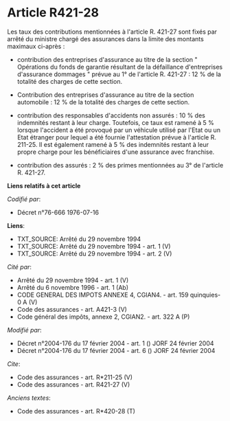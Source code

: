 # Article R421-28

Les taux des contributions mentionnées à l'article R. 421-27 sont fixés par arrêté du ministre chargé des assurances dans la
limite des montants maximaux ci-après :

- contribution des entreprises d'assurance au titre de la section " Opérations du fonds de garantie résultant de la
défaillance d'entreprises d'assurance dommages " prévue au 1° de l'article R. 421-27 : 12 % de la totalité des charges de
cette section.

- Contribution des entreprises d'assurance au titre de la section automobile : 12 % de la totalité des charges de cette
section.

- contribution des responsables d'accidents non assurés : 10 % des indemnités restant à leur charge. Toutefois, ce taux est
ramené à 5 % lorsque l'accident a été provoqué par un véhicule utilisé par l'Etat ou un Etat étranger pour lequel a été
fournie l'attestation prévue à l'article R. 211-25. Il est également ramené à 5 % des indemnités restant à leur propre charge
pour les bénéficiaires d'une assurance avec franchise.

- contribution des assurés : 2 % des primes mentionnées au 3° de l'article R. 421-27.

**Liens relatifs à cet article**

_Codifié par_:

  - Décret n°76-666 1976-07-16

**Liens**:

  - TXT_SOURCE: Arrêté du 29 novembre 1994
  - TXT_SOURCE: Arrêté du 29 novembre 1994 - art. 1 (V)
  - TXT_SOURCE: Arrêté du 29 novembre 1994 - art. 2 (V)

_Cité par_:

  - Arrêté du 29 novembre 1994 - art. 1 (V)
  - Arrêté du 6 novembre 1996 - art. 1 (Ab)
  - CODE GENERAL DES IMPOTS ANNEXE 4, CGIAN4. - art. 159 quinquies-0 A (V)
  - Code des assurances - art. A421-3 (V)
  - Code général des impôts, annexe 2, CGIAN2. - art. 322 A (P)

_Modifié par_:

  - Décret n°2004-176 du 17 février 2004 - art. 1 () JORF 24 février 2004
  - Décret n°2004-176 du 17 février 2004 - art. 6 () JORF 24 février 2004

_Cite_:

  - Code des assurances - art. R*211-25 (V)
  - Code des assurances - art. R421-27 (V)

_Anciens textes_:

  - Code des assurances - art. R*420-28 (T)
